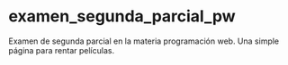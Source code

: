 # examen_segunda_parcial_pw
Examen de segunda parcial en la materia programación web. Una simple página para rentar películas.
